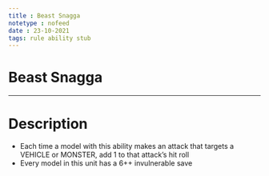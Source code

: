 ```yaml
---
title : Beast Snagga
notetype : nofeed
date : 23-10-2021
tags: rule ability stub
---
```


# Beast Snagga

---

# Description

-   Each time a model with this ability makes an attack that targets a VEHICLE or MONSTER, add 1 to that attack’s hit roll
-   Every model in this unit has a 6++ invulnerable save